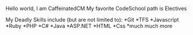 Hello world, I am CaffeinatedCM
My favorite CodeSchool path is Electives

My Deadly Skills include (but are not limited to):
*Git
*TFS
*Javascript
*Ruby
*PHP
*C#
*Java
*ASP.NET
*HTML
*Css
*much much more
